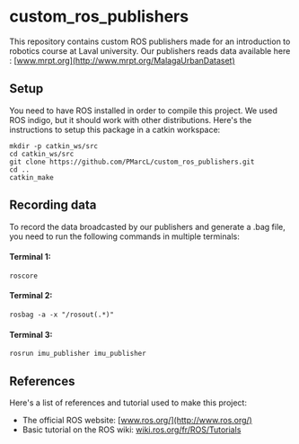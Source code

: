 # custom_ros_publishers

This repository contains custom ROS publishers made for an introduction to robotics course at Laval university. Our publishers reads data available here : [www.mrpt.org](http://www.mrpt.org/MalagaUrbanDataset)

## Setup ##

You need to have ROS installed in order to compile this project. We used ROS indigo, but it should work with other distributions. Here's the instructions to setup this package in a catkin workspace:

    mkdir -p catkin_ws/src
    cd catkin_ws/src
    git clone https://github.com/PMarcL/custom_ros_publishers.git
    cd ..
    catkin_make

## Recording data ##
To record the data broadcasted by our publishers and generate a .bag file, you need to run the following commands in multiple terminals:
#### Terminal 1:
    
    roscore

#### Terminal 2:

    rosbag -a -x "/rosout(.*)"
    
#### Terminal 3:

    rosrun imu_publisher imu_publisher
    
## References ##

Here's a list of references and tutorial used to make this project:

* The official ROS website: [www.ros.org/](http://www.ros.org/)
* Basic tutorial on the ROS wiki: [wiki.ros.org/fr/ROS/Tutorials](http://wiki.ros.org/fr/ROS/Tutorials)
